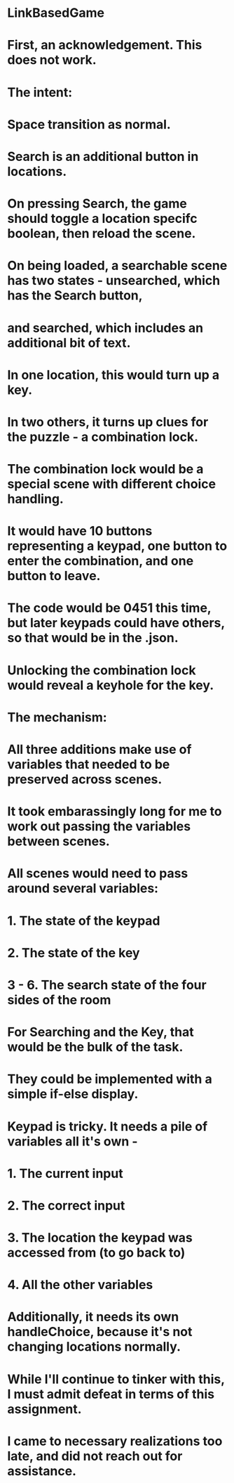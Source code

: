 # LinkBasedGame

# First, an acknowledgement.  This does not work.
# The intent:
#   Space transition as normal.
#   Search is an additional button in locations.
#   On pressing Search, the game should toggle a location specifc boolean, then reload the scene.
#   On being loaded, a searchable scene has two states - unsearched, which has the Search button,
#   and searched, which includes an additional bit of text.
#   In one location, this would turn up a key.
#   In two others, it turns up clues for the puzzle - a combination lock.
#   The combination lock would be a special scene with different choice handling.
#   It would have 10 buttons representing a keypad, one button to enter the combination, and one button to leave.
#   The code would be 0451 this time, but later keypads could have others, so that would be in the .json.
#   Unlocking the combination lock would reveal a keyhole for the key.
#
# The mechanism:
#   All three additions make use of variables that needed to be preserved across scenes.
#   It took embarassingly long for me to work out passing the variables between scenes.
#   All scenes would need to pass around several variables:
#       1. The state of the keypad
#       2. The state of the key
#       3 - 6. The search state of the four sides of the room
#   For Searching and the Key, that would be the bulk of the task.
#   They could be implemented with a simple if-else display.
#   Keypad is tricky.  It needs a pile of variables all it's own - 
#       1. The current input
#       2. The correct input
#       3. The location the keypad was accessed from (to go back to)
#       4. All the other variables
#   Additionally, it needs its own handleChoice, because it's not changing locations normally.
#
# While I'll continue to tinker with this, I must admit defeat in terms of this assignment.
# I came to necessary realizations too late, and did not reach out for assistance.